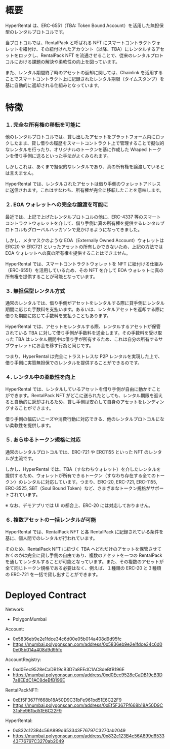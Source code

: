 # 概要

HyperRental は、ERC-6551（TBA: Token Bound Account）を活用した無担保型のレンタルプロトコルです。

当プロトコルでは、RentalPack と呼ばれる NFT にスマートコントラクトウォレットを紐付け、その紐付けれたアカウント（以降、TBA）にレンタルするアセットをロックし、RentalPack NFT を流通させることで、従来のレンタルプロトコルにおける課題の解決や柔軟性の向上を図っています。

また、レンタル期間終了時のアセットの返却に関しては、Chainlink を活用することでスマートコントラクト上に記録されたレンタル期限（タイムスタンプ）を基に自動的に返却される仕組みとなっています。

# 特徴

### １. 完全な所有権の移転を可能に

他のレンタルプロトコルでは、貸し出したアセットをプラットフォーム内にロックしたまま、貸し借りの履歴をスマートコントラクト上で管理することで擬似的なレンタルを行ったり、オリジナルのトークンを基に作成した Wraped トークンを借り手側に送るといった手法がよくみられます。

しかしこれは、あくまで擬似的なレンタルであり、真の所有権を譲渡しているとは言えません。

HyperRental では、レンタルされたアセットは借り手側のウォレットアドレスに送信されます。これはすなわち、所有権が完全に移転したことを意味します。

### ２. EOA ウォレットへの完全な譲渡を可能に

最近では、上記で上げたレンタルプロトコルの他に、ERC-4337 等のスマートコントラクトウォレットを介して、借り手側に真の所有権を提供するレンタルプロトコルもグローバルハッカソンで見かけるようになってきました。

しかし、メタマスクのような EOA（Externally Owned Account）ウォレットは ERC20 や ERC721 といったアセットの所有しかできないため、上記の方法では EOA ウォレットへの真の所有権を提供することはできません。

HyperRental では、スマートコントラクトウォレットを NFT に紐付ける仕組み（ERC-6551）を活用しているため、その NFT を介して EOA ウォレットに真の所有権を提供することが可能となっています。

### ３. 無担保型レンタル方式

通常のレンタルでは、借り手側がアセットをレンタルする際に貸手側にレンタル期間に応じた手数料を支払います。あるいは、レンタルアセットを返却する際に借りた期間に応じて手数料を支払うこともあります。

HyperRental では、アセットをレンタルする際、レンタルするアセットが保管されている TBA に対して借り手側が手数料を送金します。その手数料を受け取った TBA はレンタル期間中は借り手が所有するため、これは自分の所有するサブウォレットにお金を移す行為と同じです。

つまり、HyperRental は完全にトラストレスな P2P レンタルを実現した上で、借り手側に実質無担保でのレンタルを提供することができるのです。

### ４. レンタル中の柔軟性を向上

HyperRental では、レンタルしているアセットを借り手側が自由に動かすことができます。RentalPack NFT がどこに送られたとしても、レンタル期限を迎えると自動的に返却されるため、貸し手側は安心して自身のアセットをレンディングすることができます。

借り手側の幅広いニーズや消費行動に対応できる、他のレンタルプロトコルにない柔軟性を提供します。

### ５. あらゆるトークン規格に対応

通常のレンタルプロトコルでは、ERC-721 や ERC1155 といった NFT のレンタルが主流です。

しかし、HyperRental では、TBA（すなわちウォレット）を介したレンタルを提供するため、ウォレットが所有できるトークン（すなわち存在する全てのトークン）のレンタルに対応しています。つまり、ERC-20, ERC-721, ERC-1155, ERC-3525, SBT（Soul Bound Token）など、さまざまなトークン規格がサポートされています。

※ なお、デモアプリでは UI の都合上、ERC-20 には対応しておりません。

### ６. 複数アセットの一括レンタルが可能

HyperRental では、RentalPack NFT と各 RentalPack に記録されている条件を基に、個人間でのレンタルが行われています。

そのため、RentalPack NFT に紐づく TBA へどれだけのアセットを保管させておくのかは完全に貸し手側の自由であり、複数のアセットを一つの RentalPack を通してレンタルすることが可能となっています。また、その複数のアセットが全て同じトークン規格である必要はなく、例えば、１種類の ERC-20 と３種類の ERC-721 を一括で貸し出すことができます。

# Deployed Contract

Network:

- PolygonMumbai

Account:

- 0x5836eb9e2e1fdce34c6d00e05b014a408d9d95fc
- https://mumbai.polygonscan.com/address/0x5836eb9e2e1fdce34c6d00e05b014a408d9d95fc

AccountRegistry:

- 0xd0Eec9528eCaDB19cB3D7a8EEdC1AC8deBfB196E
- https://mumbai.polygonscan.com/address/0xd0Eec9528eCaDB19cB3D7a8EEdC1AC8deBfB196E

RentalPackNFT:

- 0xEf5F367Ff668b18A50D9C31bFe961bd51E6C22F9
- https://mumbai.polygonscan.com/address/0xEf5F367Ff668b18A50D9C31bFe961bd51E6C22F9

HyperRental:

- 0x832c123B4c56A899d653343F76797C3270ab2049
- https://mumbai.polygonscan.com/address/0x832c123B4c56A899d653343F76797C3270ab2049
